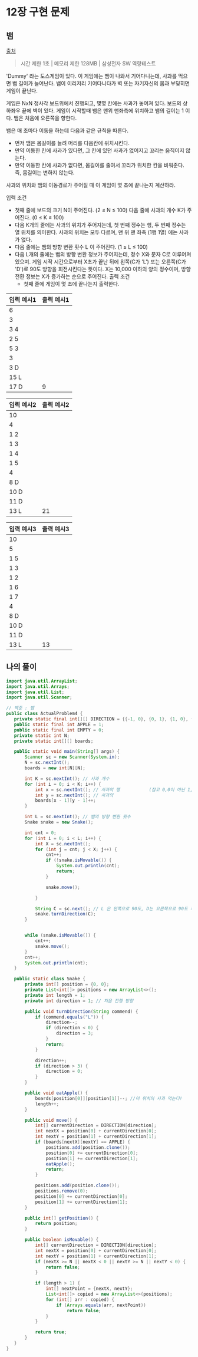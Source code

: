 # 12장 구현 문제

## 뱀


[출처](https://www.acmicpc.net/problem/3190)

 > 시간 제한 1초 | 메모리 제한 128MB | 삼성전자 SW 역량테스트  
 

'Dummy' 라는 도스게임이 있다. 이 게임에는 뱀이 나와서 기어다니는데, 사과를 먹으면 뱀 길이가 늘어난다. 뱀이 이리저리 기어다니다가 벽 또는 자기자신의 몸과 부딪히면 게임이 끝난다.

게임은 NxN 정사각 보드위에서 진행되고, 몇몇 칸에는 사과가 놓여져 있다. 보드의 상하좌우 끝에 벽이 있다. 게임이 시작할때 뱀은 맨위 맨좌측에 위치하고 뱀의 길이는 1 이다. 뱀은 처음에 오른쪽을 향한다.

뱀은 매 초마다 이동을 하는데 다음과 같은 규칙을 따른다.

- 먼저 뱀은 몸길이를 늘려 머리를 다음칸에 위치시킨다.
- 만약 이동한 칸에 사과가 있다면, 그 칸에 있던 사과가 없어지고 꼬리는 움직이지 않는다.
- 만약 이동한 칸에 사과가 없다면, 몸길이를 줄여서 꼬리가 위치한 칸을 비워준다. 즉, 몸길이는 변하지 않는다.

사과의 위치와 뱀의 이동경로가 주어질 때 이 게임이 몇 초에 끝나는지 계산하라.

입력 조건 
 - 첫째 줄에 보드의 크기 N이 주어진다. (2 ≤ N ≤ 100) 다음 줄에 사과의 개수 K가 주어진다. (0 ≤ K ≤ 100)
 - 다음 K개의 줄에는 사과의 위치가 주어지는데, 첫 번째 정수는 행, 두 번째 정수는 열 위치를 의미한다. 사과의 위치는 모두 다르며, 맨 위 맨 좌측 (1행 1열) 에는 사과가 없다.
 - 다음 줄에는 뱀의 방향 변환 횟수 L 이 주어진다. (1 ≤ L ≤ 100)
 - 다음 L개의 줄에는 뱀의 방향 변환 정보가 주어지는데,  정수 X와 문자 C로 이루어져 있으며. 게임 시작 시간으로부터 X초가 끝난 뒤에 왼쪽(C가 'L') 또는 오른쪽(C가 'D')로 90도 방향을 회전시킨다는 뜻이다. 
X는 10,000 이하의 양의 정수이며, 방향 전환 정보는 X가 증가하는 순으로 주어진다.
 출력 조건
   - 첫째 줄에 게임이 몇 초에 끝나는지 출력한다.
  
  
  | 입력 예시1 | 출력 예시1 |
| ----------|-----------|
|6||
|3||
|3 4||
|2 5||
|5 3||
|3||
|3 D||
|15 L||
|17 D|9|

  | 입력 예시2 | 출력 예시2| 
| ----------|-----------|
|10||
|4||
|1 2||
|1 3||
|1 4||
|1 5||
|4||
|8 D||
|10 D||
|11 D||
|13 L|21|

  | 입력 예시3 | 출력 예시3| 
| ----------|-----------|
|10||
|5||
|1 5||
|1 3||
|1 2||
|1 6||
|1 7||
|4||
|8 D||
|10 D||
|11 D||
|13 L|13|
 
 ## 나의 풀이 
 ```java
import java.util.ArrayList;
import java.util.Arrays;
import java.util.List;
import java.util.Scanner;

// 백준 : 뱀
public class ActualProblem4 {
    private static final int[][] DIRECTION = {{-1, 0}, {0, 1}, {1, 0}, {0, -1}}; // 북, 동, 남, 서
    public static final int APPLE = 1;
    public static final int EMPTY = 0;
    private static int N;
    private static int[][] boards;

    public static void main(String[] args) {
        Scanner sc = new Scanner(System.in);
        N = sc.nextInt();
        boards = new int[N][N];

        int K = sc.nextInt(); // 사과 개수
        for (int i = 0; i < K; i++) {
            int x = sc.nextInt(); // 사과의 행           (참고 0,0이 아닌 1,1 부터 시작임 )
            int y = sc.nextInt(); // 사과의
            boards[x - 1][y - 1]++;
        }

        int L = sc.nextInt(); // 뱀의 방향 변환 횟수
        Snake snake = new Snake();

        int cnt = 0;
        for (int i = 0; i < L; i++) {
            int X = sc.nextInt();
            for (int j = cnt; j < X; j++) {
                cnt++;
                if (!snake.isMovable()) {
                    System.out.println(cnt);
                    return;
                }

                snake.move();

            }

            String C = sc.next(); // L 은 왼쪽으로 90도, D는 오른쪽으로 90도 회전
            snake.turnDirection(C);
        }


        while (snake.isMovable()) {
            cnt++;
            snake.move();
        }
        cnt++;
        System.out.println(cnt);
    }

    public static class Snake {
        private int[] position = {0, 0};
        private List<int[]> positions = new ArrayList<>();
        private int length = 1;
        private int direction = 1; // 처음 진행 방향

        public void turnDirection(String commend) {
            if (commend.equals("L")) {
                direction--;
                if (direction < 0) {
                    direction = 3;
                }
                return;
            }

            direction++;
            if (direction > 3) {
                direction = 0;
            }
        }

        public void eatApple() {
            boards[position[0]][position[1]]--; //이 위치의 사과 먹는다!
            length++;
        }

        public void move() {
            int[] currentDirection = DIRECTION[direction];
            int nextX = position[0] + currentDirection[0];
            int nextY = position[1] + currentDirection[1];
            if (boards[nextX][nextY] == APPLE) {
                positions.add(position.clone());
                position[0] += currentDirection[0];
                position[1] += currentDirection[1];
                eatApple();
                return;
            }

            positions.add(position.clone());
            positions.remove(0);
            position[0] += currentDirection[0];
            position[1] += currentDirection[1];
        }

        public int[] getPosition() {
            return position;
        }

        public boolean isMovable() {
            int[] currentDirection = DIRECTION[direction];
            int nextX = position[0] + currentDirection[0];
            int nextY = position[1] + currentDirection[1];
            if (nextX >= N || nextX < 0 || nextY >= N || nextY < 0) {
                return false;
            }

            if (length > 1) {
                int[] nextPoint = {nextX, nextY};
                List<int[]> copied = new ArrayList<>(positions);
                for (int[] arr : copied) {
                    if (Arrays.equals(arr, nextPoint))
                        return false;
                }
            }

            return true;
        }
    }
}
```

